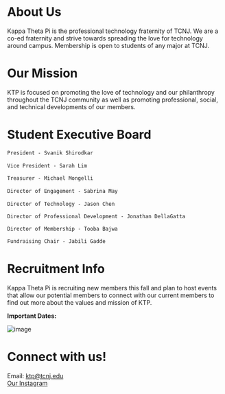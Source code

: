 # About Us

Kappa Theta Pi is the professional technology fraternity of TCNJ. We are a co-ed fraternity and strive towards spreading the love for technology around campus. Membership is open to students of any major at TCNJ.

  
# Our Mission

KTP is focused on promoting the love of technology and our philanthropy throughout the TCNJ community as well as promoting professional, social, and technical developments of our members.


# Student Executive Board

```markdown
President - Svanik Shirodkar
  
Vice President - Sarah Lim
  
Treasurer - Michael Mongelli
  
Director of Engagement - Sabrina May
  
Director of Technology - Jason Chen

Director of Professional Development - Jonathan DellaGatta

Director of Membership - Tooba Bajwa
  
Fundraising Chair - Jabili Gadde
```

# Recruitment Info

Kappa Theta Pi is recruiting new members this fall and plan to host events that allow our potential members to connect with our current members to find out more about the values and mission of KTP.

**Important Dates:**

![image](https://user-images.githubusercontent.com/43418785/90972461-2a829280-e4e7-11ea-9b75-3a88d9aaff0a.png)


# Connect with us!

Email: ktp@tcnj.edu  
[Our Instagram](https://instagram.com/ktptcnj)
